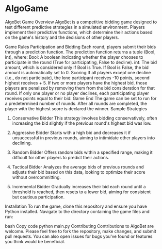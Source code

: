 # AlgoGame

AlgoBet Game
Overview
AlgoBet is a competitive bidding game designed to test different predictive strategies in a simulated environment. Players implement their predictive functions, which determine their actions based on the game's history and the decisions of other players.

Game Rules
Participation and Bidding
Each round, players submit their bids through a prediction function.
The prediction function returns a tuple (Bool, int), where:
Bool: A boolean indicating whether the player chooses to participate in the round (True for participating, False to decline).
int: The bid amount, which is considered only if Bool is True. If Bool is False, the bid amount is automatically set to 0.
Scoring
If all players except one decline (i.e., do not participate), the lone participant receives -10 points, second highest receives + 5.
If two or more players have the highest bid, those players are penalized by removing them from the bid consideration for that round.
If only one player or no player declines, each participating player receives points equal to their bid.
Game End
The game can be set to run for a predetermined number of rounds. After all rounds are completed, the player with the highest score is declared the winner.
Sample Strategies
1. Conservative Bidder
This strategy involves bidding conservatively, often increasing the bid slightly if the previous round's highest bid was low.

2. Aggressive Bidder
Starts with a high bid and decreases it if unsuccessful in previous rounds, aiming to intimidate other players into declining.

3. Random Bidder
Offers random bids within a specified range, making it difficult for other players to predict their actions.

4. Tactical Bidder
Analyzes the average bids of previous rounds and adjusts their bid based on this data, looking to optimize their score without overcommitting.

5. Incremental Bidder
Gradually increases their bid each round until a threshold is reached, then resets to a lower bid, aiming for consistent but cautious participation.

Installation
To run the game, clone this repository and ensure you have Python installed. Navigate to the directory containing the game files and run:

bash
Copy code
python main.py
Contributing
Contributions to AlgoBet are welcome. Please feel free to fork the repository, make changes, and submit pull requests. You can also open issues for bugs you've found or features you think would be beneficial.
